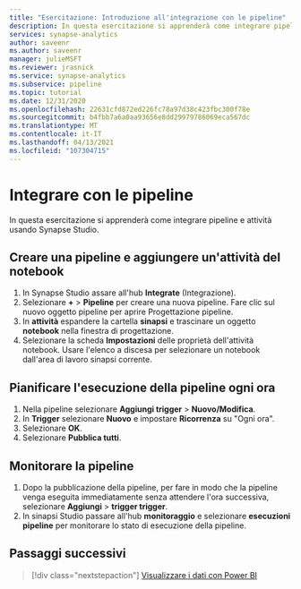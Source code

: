 ```yaml
---
title: "Esercitazione: Introduzione all'integrazione con le pipeline"
description: In questa esercitazione si apprenderà come integrare pipeline e attività usando Synapse Studio.
services: synapse-analytics
author: saveenr
ms.author: saveenr
manager: julieMSFT
ms.reviewer: jrasnick
ms.service: synapse-analytics
ms.subservice: pipeline
ms.topic: tutorial
ms.date: 12/31/2020
ms.openlocfilehash: 22631cfd872ed226fc78a97d38c423fbc300f78e
ms.sourcegitcommit: b4fbb7a6a0aa93656e8dd29979786069eca567dc
ms.translationtype: MT
ms.contentlocale: it-IT
ms.lasthandoff: 04/13/2021
ms.locfileid: "107304715"
---
```

# <a name="integrate-with-pipelines"></a>Integrare con le pipeline

In questa esercitazione si apprenderà come integrare pipeline e attività usando Synapse Studio. 

## <a name="create-a-pipeline-and-add-a-notebook-activity"></a>Creare una pipeline e aggiungere un'attività del notebook



1. In Synapse Studio assare all'hub **Integrate** (Integrazione).
1. Selezionare **+**  > **Pipeline** per creare una nuova pipeline. Fare clic sul nuovo oggetto pipeline per aprire Progettazione pipeline.
1. In **attività** espandere la cartella **sinapsi** e trascinare un oggetto **notebook** nella finestra di progettazione.
1. Selezionare la scheda **Impostazioni** delle proprietà dell'attività notebook. Usare l'elenco a discesa per selezionare un notebook dall'area di lavoro sinapsi corrente.

## <a name="schedule-the-pipeline-to-run-every-hour"></a>Pianificare l'esecuzione della pipeline ogni ora

1. Nella pipeline selezionare **Aggiungi trigger** > **Nuovo/Modifica**.
1. In **Trigger** selezionare **Nuovo** e impostare **Ricorrenza** su "Ogni ora".
1. Selezionare **OK**. 
1. Selezionare **Pubblica tutti**. 


## <a name="monitor-pipeline"></a>Monitorare la pipeline

1. Dopo la pubblicazione della pipeline, per fare in modo che la pipeline venga eseguita immediatamente senza attendere l'ora successiva, selezionare **Aggiungi**  >  **trigger trigger**.
1. In sinapsi Studio passare all'hub **monitoraggio** e selezionare **esecuzioni pipeline** per monitorare lo stato di esecuzione della pipeline.



## <a name="next-steps"></a>Passaggi successivi

> [!div class="nextstepaction"]
> [Visualizzare i dati con Power BI](get-started-visualize-power-bi.md)
